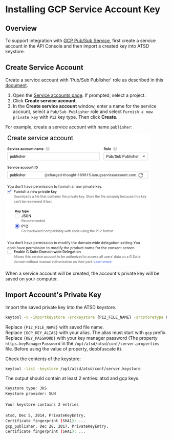 # Installing GCP Service Account Key

## Overview

To support integration with [GCP Pub/Sub Service](https://cloud.google.com/pubsub/), first create a service account in the API Console and then import a created key into ATSD keystore.

## Create Service Account

Create a service account with 'Pub/Sub Publisher' role as described in this [document](https://developers.google.com/identity/protocols/OAuth2ServiceAccount#creatinganaccount).

1. Open the [Service accounts page](https://console.developers.google.com/projectselector/iam-admin/serviceaccounts). If prompted, select a project.
2. Click **Create service account**.
3. In the **Create service account** window, enter a name for the service account, select a `Pub/Sub Publisher` role and select `Furnish a new private key` with `P12` key type. Then click **Create**.

For example, create a service account with name `publisher`:

![](images/gcp_create_service_account_window.png)

When a service account will be created, the account's private key will be saved on your computer.

## Import Account's Private Key

Import the saved private key into the ATSD keystore.

```bash
keytool -v -importkeystore -srckeystore {P12_FILE_NAME} -srcstoretype PKCS12 -alias privatekey -srcstorepass notasecret -destkeystore /opt/atsd/atsd/conf/server.keystore -deststoretype JKS -destalias {GCP_KEY_ALIAS} -destkeypass {KEY_PASSWORD}
```

Replace `{P12_FILE_NAME}` with saved file name.<br/>
Replace `{GCP_KEY_ALIAS}` with your alias. The alias must start with `gcp` prefix.<br/>
Replace `{KEY_PASSWORD}` with your key manager password (The property `https.keyManagerPassword` in the `/opt/atsd/atsd/conf/server.properties` file. Before using the value of property, deobfuscate it).

Check the contents of the keystore:

```bash
keytool -list -keystore /opt/atsd/atsd/conf/server.keystore
```

The output should contain at least 2 entries: atsd and gcp keys.

```bash
Keystore type: JKS
Keystore provider: SUN

Your keystore contains 2 entries

atsd, Dec 5, 2014, PrivateKeyEntry,
Certificate fingerprint (SHA1): ...
gcp_publisher, Dec 28, 2017, PrivateKeyEntry,
Certificate fingerprint (SHA1): ...
```
